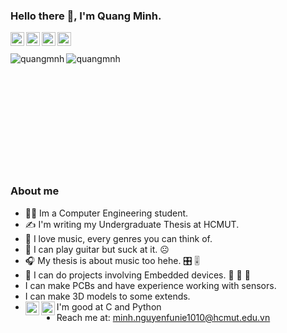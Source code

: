 ### Hello there 👋, I'm Quang Minh.

<a href="https://github.com/quangmnh">
  <img align="left" alt="github" width="22px" src="https://pics.freeicons.io/uploads/icons/png/16472142071530099325-512.png" />
</a>
<a href="https://www.linkedin.com/in/quangminhnt/">
  <img align="left" alt="linkedin" width="22px" src="https://pics.freeicons.io/uploads/icons/png/16090541531530099327-512.png" />
</a>
<a href="https://www.facebook.com/quangminh.nguyentran.79/">
  <img align="left" alt="facebook" width="22px" src="https://pics.freeicons.io/uploads/icons/png/14179583611530077750-512.png" />
</a>
<a href="https://twitter.com/quangmnh_nt">
  <img align="left" alt="twitter" width="22px" src="https://pics.freeicons.io/uploads/icons/png/5959933821530099343-512.png" />
</a>

<br/><br/>
<img style="float" align = "left" src="https://github-readme-stats.vercel.app/api?username=quangmnh&count_private=true&show_icons=true&theme=cobalt" alt="quangmnh" />
<img style="float" align = "left" src="https://github-readme-stats.vercel.app/api/top-langs/?username=quangmnh&show_icons=true&theme=cobalt&exclude_repo=Self-balancing-car-Embedded-System-HCMUT-202,Fail-Attemps-Creating-An-Android-Studio-Project,assignment02-backend-fw,Web-design-HCMUT-202,BKI2021-ABC&hide=html,tex" alt="quangmnh" />
<br/><br/><br/><br/><br/><br/><br/><br/><br/><br/><br/>


### About me
- :man_student: Im a Computer Engineering student.
- :writing_hand: I'm writing my Undergraduate Thesis at HCMUT.
- :musical_score: I love music, every genres you can think of.
- :guitar: I can play guitar but suck at it. 	:frowning_face:
- :headphones: 	My thesis is about music too hehe. :control_knobs: :level_slider: 
- :cherries: I can do projects involving Embedded devices. :orange: 	:strawberry: 	:grapes:
- I can make PCBs and have experience working with sensors.
- I can make 3D models to some extends.
- I'm good at C and Python <img align="left" alt="C" width="22px" src="https://pics.freeicons.io/uploads/icons/png/20395100751536130227-512.png" /><img align="left" alt="python" width="22px" src="https://pics.freeicons.io/uploads/icons/png/12785093741551942290-512.png"/>
- Reach me at: minh.nguyenfunie1010@hcmut.edu.vn
 
